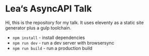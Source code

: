 # Lea‘s AsyncAPI Talk

Hi, this is the repository for my talk. It uses eleventy as a static site generator plus a gulp toolchain.

- `npm install` - install dependencies
- `npm run dev` - run a dev server with browsersync
- `npm run build` - run a production build
